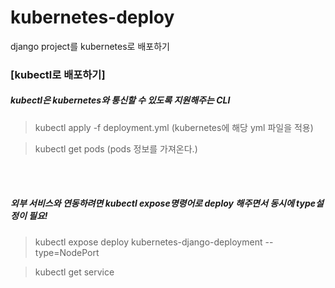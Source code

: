 # kubernetes-deploy
django project를 kubernetes로 배포하기

### [kubectl로 배포하기]
##### kubectl은 kubernetes와 통신할 수 있도록 지원해주는 CLI



> kubectl apply -f deployment.yml (kubernetes에 해당 yml 파일을 적용)

> kubectl get pods (pods 정보를 가져온다.)


</br></br>

##### 외부 서비스와 연동하려면 kubectl expose명령어로 deploy 해주면서 동시에 type설정이 필요!

> kubectl expose deploy kubernetes-django-deployment --type=NodePort

> kubectl get service
